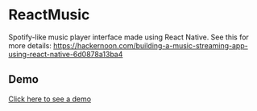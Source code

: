 # ReactMusic
Spotify-like music player interface made using React Native. See this for more details: https://hackernoon.com/building-a-music-streaming-app-using-react-native-6d0878a13ba4

## Demo

[Click here to see a demo](https://vimeo.com/168074017)
